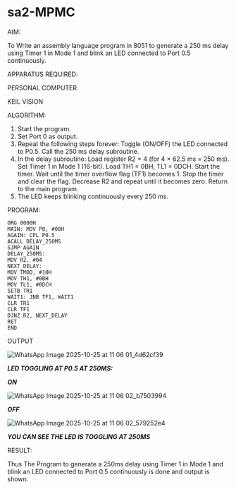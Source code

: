 # sa2-MPMC
AIM:

To Write an assembly language program in 8051 to generate a 250 ms delay using Timer 1 in Mode 1 and blink an LED connected to Port 0.5 continuously.

APPARATUS REQUIRED:

PERSONAL COMPUTER

KEIL VISION

ALGORITHM:

1. Start the program.
2. Set Port 0 as output.
3. Repeat the following steps forever: Toggle (ON/OFF) the LED connected to P0.5.
Call the 250 ms delay subroutine.
4. In the delay subroutine: Load register R2 = 4 (for 4 × 62.5 ms = 250 ms). Set Timer 1 in Mode 1 (16-bit). Load TH1 = 0BH, TL1 = 0DCH. Start the timer. Wait until the timer overflow flag (TF1) becomes 1. Stop the timer and clear the flag. Decrease R2
and repeat until it becomes zero. Return to the main program.
5. The LED keeps blinking continuously every 250 ms.

PROGRAM:
~~~~~
ORG 0000H
MAIN: MOV P0, #00H
AGAIN: CPL P0.5
ACALL DELAY_250MS
SJMP AGAIN
DELAY_250MS:
MOV R2, #04
NEXT_DELAY:
MOV TMOD, #10H
MOV TH1, #0BH
MOV TL1, #0DCH
SETB TR1
WAIT1: JNB TF1, WAIT1
CLR TR1
CLR TF1
DJNZ R2, NEXT_DELAY
RET
END
~~~~~

OUTPUT

![WhatsApp Image 2025-10-25 at 11 06 01_4d62cf39](https://github.com/user-attachments/assets/17a5f4a2-5d71-46d2-b353-2866219ba41a)

***LED TOGGLING AT P0.5 AT 250MS:***

***ON***

![WhatsApp Image 2025-10-25 at 11 06 02_b7503994](https://github.com/user-attachments/assets/c6899e30-71b5-4a98-bcd7-52fb960a1f31)

***OFF***

![WhatsApp Image 2025-10-25 at 11 06 02_579252e4](https://github.com/user-attachments/assets/ebb699d8-6bb1-4a93-bf97-088db939425a)

***YOU CAN SEE THE LED IS TOGGLING AT 250MS***

RESULT:

Thus The Program to generate a 250ms delay using Timer 1 in Mode 1 and blink an LED connected to Port 0.5 continuously is done and output is shown.




